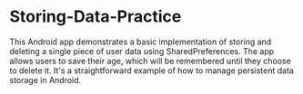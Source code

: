 # Storing-Data-Practice
 This Android app demonstrates a basic implementation of storing and deleting a single piece of user data using SharedPreferences. The app allows users to save their age, which will be remembered until they choose to delete it. It's a straightforward example of how to manage persistent data storage in Android.

